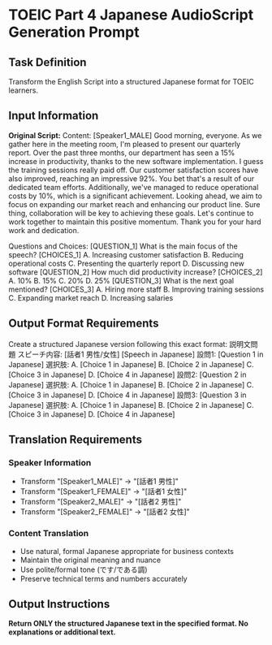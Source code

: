 # TOEIC Part 4 Japanese AudioScript Generation Prompt

## Task Definition
Transform the English Script into a structured Japanese format for TOEIC learners.

## Input Information

**Original Script:**
Content: [Speaker1_MALE] Good morning, everyone. As we gather here in the meeting room, I'm pleased to present our quarterly report. Over the past three months, our department has seen a 15% increase in productivity, thanks to the new software implementation. I guess the training sessions really paid off. Our customer satisfaction scores have also improved, reaching an impressive 92%. You bet that's a result of our dedicated team efforts. Additionally, we've managed to reduce operational costs by 10%, which is a significant achievement. Looking ahead, we aim to focus on expanding our market reach and enhancing our product line. Sure thing, collaboration will be key to achieving these goals. Let's continue to work together to maintain this positive momentum. Thank you for your hard work and dedication.

Questions and Choices: [QUESTION_1] What is the main focus of the speech? [CHOICES_1] A. Increasing customer satisfaction B. Reducing operational costs C. Presenting the quarterly report D. Discussing new software [QUESTION_2] How much did productivity increase? [CHOICES_2] A. 10% B. 15% C. 20% D. 25% [QUESTION_3] What is the next goal mentioned? [CHOICES_3] A. Hiring more staff B. Improving training sessions C. Expanding market reach D. Increasing salaries

## Output Format Requirements

Create a structured Japanese version following this exact format:
説明文問題
スピーチ内容: [話者1 男性/女性] [Speech in Japanese] 
設問1: [Question 1 in Japanese] 
選択肢: A. [Choice 1 in Japanese] B. [Choice 2 in Japanese] C. [Choice 3 in Japanese] D. [Choice 4 in Japanese] 
設問2: [Question 2 in Japanese] 
選択肢: A. [Choice 1 in Japanese] B. [Choice 2 in Japanese] C. [Choice 3 in Japanese] D. [Choice 4 in Japanese] 
設問3: [Question 3 in Japanese] 
選択肢: A. [Choice 1 in Japanese] B. [Choice 2 in Japanese] C. [Choice 3 in Japanese] D. [Choice 4 in Japanese]

## Translation Requirements

### Speaker Information
- Transform "[Speaker1_MALE]" → "[話者1 男性]"
- Transform "[Speaker1_FEMALE]" → "[話者1 女性]"
- Transform "[Speaker2_MALE]" → "[話者2 男性]"
- Transform "[Speaker2_FEMALE]" → "[話者2 女性]"

### Content Translation
- Use natural, formal Japanese appropriate for business contexts
- Maintain the original meaning and nuance
- Use polite/formal tone (です/である調)
- Preserve technical terms and numbers accurately

## Output Instructions
**Return ONLY the structured Japanese text in the specified format. No explanations or additional text.**